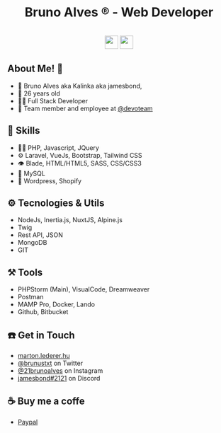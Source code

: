 <h1 align="center">
    Bruno Alves ® - Web Developer
  <!-- <img src="https://raw.githubusercontent.com/brunoalves21/brunoalves21/master/images/logo/brunoalves.gif" alt="Bruno Alves aka Kalinka" /> -->
</h1>
<div align="center" style="display:inline_block"><br>
    <img width="30" src="https://cdn.jsdelivr.net/gh/devicons/devicon/icons/html5/html5-original.svg" />
    <img width="30" src="https://cdn.jsdelivr.net/gh/devicons/devicon/icons/css3/css3-original.svg" />
</div>


## About Me! 👋

- 🤖 Bruno Alves aka Kalinka aka jamesbond, 
- 👨 26 years old
- ‍👨‍💻 Full Stack Developer
- 👥 Team member and employee at [@devoteam](https://www.devoteam.com/)

## 🥷 Skills
- 👨‍💻 PHP, Javascript, JQuery
- ⚙️ Laravel, VueJs, Bootstrap, Tailwind CSS
- 👁️ Blade, HTML/HTML5, SASS, CSS/CSS3
- 💽 MySQL
- 👜 Wordpress, Shopify

## ⚙️ Tecnologies & Utils
- NodeJs, Inertia.js, NuxtJS, Alpine.js
- Twig
- Rest API, JSON
- MongoDB
- GIT

## ⚒️ Tools 
- PHPStorm (Main), VisualCode, Dreamweaver
- Postman
- MAMP Pro, Docker, Lando
- Github, Bitbucket


## ☎️ Get in Touch
- [marton.lederer.hu](https://marton.lederer.hu)
- [@brunustxt](https://twitter.com/martonlederer) on Twitter
- [@21brunoalves](https://twitter.com/instagram) on Instagram
- [jamesbond#2121](./) on Discord

## ☕ Buy me a coffe
- [Paypal](https://www.paypal.com/paypalme/21brunoalves)



<!--
**brunoalves21/brunoalves21** is a ✨ _special_ ✨ repository because its `README.md` (this file) appears on your GitHub profile.

Here are some ideas to get you started:

- 🔭 I’m currently working on ...
- 🌱 I’m currently learning ...
- 👯 I’m looking to collaborate on ...
- 🤔 I’m looking for help with ...
- 💬 Ask me about ...
- 📫 How to reach me: ...
- 😄 Pronouns: ...
- ⚡ Fun fact: ...
-->
